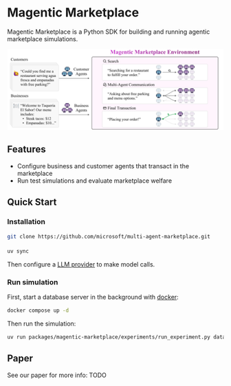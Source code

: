 # Magentic Marketplace

Magentic Marketplace is a Python SDK for building and running agentic marketplace simulations. 

![Magentic Marketplace](/.github/images/landing.png)

## Features

- Configure business and customer agents that transact in the marketplace
- Run test simulations and evaluate marketplace welfare

## Quick Start

### Installation

```bash
git clone https://github.com/microsoft/multi-agent-marketplace.git

uv sync
```
Then configure a [LLM provider](./DEV.md) to make model calls.

### Run simulation

First, start a database server in the background with [docker](https://www.docker.com/get-started/):

```bash
docker compose up -d
```

Then run the simulation:

```bash
uv run packages/magentic-marketplace/experiments/run_experiment.py data/mexican_3_9
```

## Paper
See our paper for more info: TODO